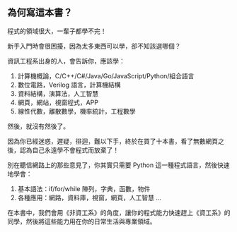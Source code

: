 ## 為何寫這本書？

程式的領域很大，一輩子都學不完！

新手入門時會很困擾，因為太多東西可以學，卻不知該選哪個？

資訊工程系出身的人，會告訴你，應該學：

1. 計算機概論，C/C++/C#/Java/Go/JavaScript/Python/組合語言
2. 數位電路，Verilog 語言，計算機結構
3. 資料結構，演算法，人工智慧
4. 網頁，網站，視窗程式，APP
5. 線性代數，離散數學，機率統計，工程數學

然後，就沒有然後了。

因為你已經迷惑，遲疑，徘迴，難以下手，終於在買了十本書，看了無數網頁之後，認為自己永遠學不會程式而放棄了！

別在聽信網路上的那些意見了，你其實只需要 Python 這一種程式語言，然後快速地學會：

1. 基本語法：if/for/while 陣列，字典，函數，物件
2. 各種應用：網路，資料庫，視窗，網頁，人工智慧 ...

在本書中，我們會用《非資工系》的角度，讓你的程式能力快速趕上《資工系》的同學，然後將這些能力用在你的日常生活與專業領域。


